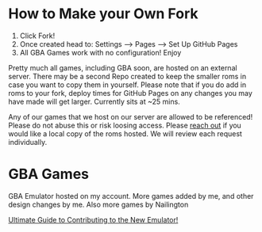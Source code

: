 # How to Make your Own Fork
1. Click Fork!
2. Once created head to: Settings --> Pages --> Set Up GitHub Pages
3. All GBA Games work with no configuration! Enjoy

Pretty much all games, including GBA soon, are hosted on an external server. There may be a second Repo created to keep the smaller roms in case you want to copy them in yourself. Please note that if you do add in roms to your fork, deploy times for GitHub Pages on any changes you may have made will get larger. Currently sits at ~25 mins.

Any of our games that we host on our server are allowed to be referenced! Please do not abuse this or risk loosing access. Please [reach out](https://discord.gg/nZrabh4cgH) if you would like a local copy of the roms hosted. We will review each request individually.



# GBA Games
GBA Emulator hosted on my account.
More games added by me, and other design changes by me.
Also more games by Nailington

[Ultimate Guide to Contributing to the New Emulator!](emulatorjs/docs/UltimateGuide.md)
